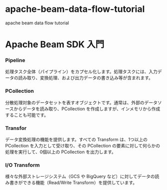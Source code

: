 # apache-beam-data-flow-tutorial
apache beam data flow tutorial

# Apache Beam SDK 入門

### Pipeline

処理タスク全体（パイプライン）をカプセル化します。処理タスクには、入力データの読み取り、変換処理、および出力データの書き込み等が含まれます。

### PCollection

分散処理対象のデータセットを表すオブジェクトです。通常は、外部のデータソースからデータを読み取り、PCollection を作成しますが、インメモリから作成することも可能です。

### Transfor

データ変換処理の機能を提供します。すべての Transform は、1つ以上の PCollection を入力として受け取り、その PCollection の要素に対して何らかの処理を実行して、0個以上の PCollection を出力します。

### I/O Transform

様々な外部ストレージシステム（GCS や BigQuery など）に対してデータの読み書きができる機能（Read/Write Transform）を提供しています。
